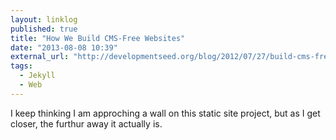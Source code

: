 ```yaml
---
layout: linklog
published: true
title: "How We Build CMS-Free Websites"
date: "2013-08-08 10:39"
external_url: "http://developmentseed.org/blog/2012/07/27/build-cms-free-websites/"
tags: 
  - Jekyll
  - Web
---
```


I keep thinking I am approching a wall on this static site project, but as I get closer, the furthur away it actually is.